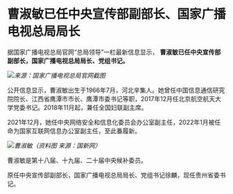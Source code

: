 # 曹淑敏已任中央宣传部副部长、国家广播电视总局局长

据国家广播电视总局官网“总局领导”一栏最新信息显示， **曹淑敏已任中央宣传部副部长，国家广播电视总局局长、党组书记。**

![](https://inews.gtimg.com/om_bt/O3V79qAsXEx3PTS1sxfJ1wKrz2EzRm-Aw6YOn6gwx8dXcAA/1000)_来源：国家广播电视总局官网截图_

公开信息显示，曹淑敏出生于1966年7月，河北辛集人。她曾任中国信息通信研究院院长、江西省鹰潭市市长、鹰潭市委书记等职，2017年12月任北京航空航天大学党委书记。2018年11月起，兼任全国妇联副主席。

2021年12月，她任中央网络安全和信息化委员会办公室副主任，2022年1月被任命为国家互联网信息办公室副主任，至此番履新。

![](https://inews.gtimg.com/om_bt/OcwfUgKnkzJakPwSeQJAWJ3Z3upurlqvMLKjlvi9AifY0AA/1000)_曹淑敏（资料图
来源：国新网）_

曹淑敏是第十八届、十九届、二十届中央候补委员。

原任中央宣传部副部长，国家广播电视总局局长、党组书记徐麟，现任贵州省委书记。

